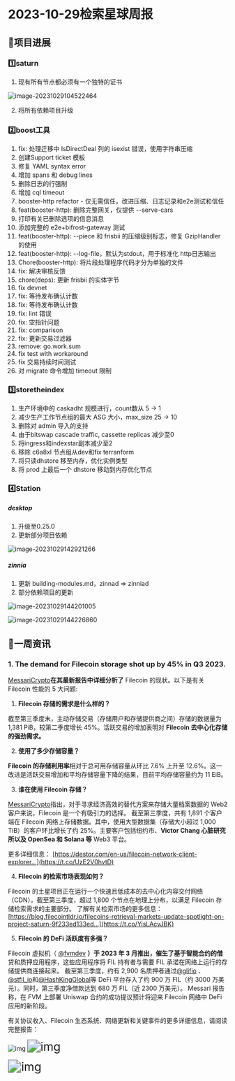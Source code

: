 # 2023-10-29检索星球周报


## 🚀项目进展

### 1️⃣saturn

1. 现有所有节点都必须有一个独特的证书

![image-20231029104522464](img/10-29-1-2023.png)

2. 将所有依赖项目升级

###  2️⃣boost工具

1. fix: 处理迁移中 IsDirectDeal 列的 isexist 错误，使用字符串压缩
1. 创建Support ticket 模板
1. 修复 YAML syntax error
1. 增加 spans 和 debug lines 
1. 删除日志的行强制
1. 增加 cql timeout
1. booster-http refactor - 仅无需信任，改进压缩、日志记录和e2e测试和信任
1. feat(booster-http): 删除完整网关，仅提供 --serve-cars
1. 打印有关已删除选项的信息消息
1. 添加完整的 e2e+bifrost-gateway 测试
1. feat(booster-http): --piece 和 frisbii 的压缩级别标志，修复 GzipHandler 的使用
1. feat(booster-http): --log-file，默认为stdout，用于标准化 http日志输出
1. Chore(booster-http): 将片段处理程序代码才分为单独的文件
1. fix: 解决审核反馈
1. chore(deps): 更新 frisbii 的实体字节
1. fix devnet
1. fix: 等待发布确认计数
1. fix: 等待发布确认计数
1. fix: lint 错误
1. fix: 空指针问题
1. fix: comparison
1. fix: 更新交易过滤器
1. remove: go.work.sum
1. fix test with workaround
1. fix 交易持续时间测试
1. 对 migrate 命令增加 timeout 限制

###  3️⃣storetheindex

1. 生产环境中的 caskadht 规模进行，count数从 5 -> 1
1. 减少生产工作节点组的最大 ASG 大小，max_size 25 -> 10
1. 删除对 admin 导入的支持
1. 由于bitswap cascade traffic, cassette replicas 减少至0
1. 将ingress和indexstar副本减少至2
1. 移除 c6a8xl 节点组从dev和fix terranform
1. 将只读dhstore 移至内存，优化实例类型
1. 将 prod 上最后一个 dhstore 移动到内存优化节点

### 4️⃣Station

##### desktop

1. 升级至0.25.0
2. 更新部分项目依赖

![image-20231029142921266](img/10-29-2-2023.png)

##### zinnia

1. 更新 building-modules.md，zinnad => zinniad
1. 部分依赖项目的更新

![image-20231029144201005](img/10-29-3-2023.png)

![image-20231029144226860](img/10-29-4-2023.png)

##  📢一周资讯

### 1. **The demand for Filecoin storage shot up by 45% in Q3 2023.** 

[MessariCrypto](https://twitter.com/MessariCrypto)**在其最新报告中详细分析了** Filecoin 的现状。以下是有关 Filecoin 性能的 5 大问题:

1. **Filecoin 存储的需求是什么样的？**

截至第三季度末，主动存储交易（存储用户和存储提供商之间）存储的数据量为 1,381 PiB，较第二季度增长 45%。活跃交易的增加表明对 **Filecoin 去中心化存储的强劲需求。**

2. **使用了多少存储容量？**

**Filecoin 的存储利用率**相对于总可用存储容量从环比 7.6% 上升至 12.6%。这一改进是活跃交易增加和平均存储容量下降的结果，目前平均存储容量约为 11 EiB。

3. **谁在使用 Filecoin 存储？**

[MessariCrypto](https://twitter.com/MessariCrypto)指出，对于寻求经济高效的替代方案来存储大量档案数据的 Web2 客户来说，Filecoin 是一个有吸引力的选择。 截至第三季度，共有 1,891 个客户端在 Filecoin 网络上存储数据。其中，使用大型数据集（存储大小超过 1,000 TiB）的客户环比增长了约 25%。主要客户包括纽约市、**Victor Chang 心脏研究所以及 OpenSea 和 Solana 等** Web3 平台。

更多详细信息： [https://destor.com/en-us/filecoin-network-client-explorer…](https://t.co/UzE2V0hvtD)

4. **Filecoin 的检索市场表现如何？**

Filecoin 的土星项目正在运行一个快速且低成本的去中心化内容交付网络（CDN）。截至第三季度，超过 1,800 个节点在地理上分布，以满足 Filecoin 存储检索需求的主要部分。 了解有关检索市场的更多信息： [https://blog.filecointldr.io/filecoins-retrieval-markets-update-spotlight-on-project-saturn-9f233ed133ed…](https://t.co/YisLAcvJBK)

5. **Filecoin 的 DeFi 活跃度有多强？**

Filecoin 虚拟机（ [@fvmdev](https://twitter.com/fvmdev) **）于 2023 年 3 月推出，催生了基于智能合约的借**贷和质押应用程序，这些应用程序将 FIL 持有者与需要 FIL 承诺在网络上运行的存储提供商连接起来。 截至第三季度，约有 2,900 名质押者通过[@glifio](https://twitter.com/glifio) 、[@stfil_io](https://twitter.com/stfil_io)和[@HashKingGlobal](https://twitter.com/HashKingGlobal)等 DeFi 平台存入了约 900 万 FIL（约 3000 万美元）。同时，第三季度净借款达到 680 万 FIL（近 2300 万美元）。 Messari 报告称，在 FVM 上部署 Uniswap 合约的成功提议预计将迎来 Filecoin 网络中 DeFi 应用的新阶段。

有关协议收入、Filecoin 生态系统、网络更新和关键事件的更多详细信息，请阅读完整报告：

![img](img/10-29-5-2023.png)
<img src="img/10-29-6-2023.png" alt="img" style="zoom: 190%;" />

<img src="img/10-29-7-2023.png" alt="img" style="zoom:190%;" />
